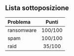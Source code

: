 ## Lista sottoposizione
| Problema      | Punti         |
|:--------------|:-------------:|
| ransomware    | 100/100       |
| spam          | 100/100       |
| raid          | 35/100        |
